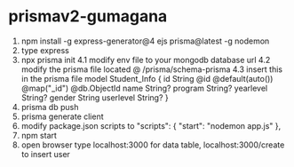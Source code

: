 # prismav2-gumagana

1. npm install -g express-generator@4 ejs prisma@latest -g nodemon
2. type express
3. npx prisma init
4.1 modify env file to your mongodb database url
4.2 modify the prisma file located @ /prisma/schema-prisma
4.3  insert this in the prisma file
    model Student_Info {
          id String @id @default(auto()) @map("_id") @db.ObjectId
          name String?
          program String?
          yearlevel String?
          gender String
          userlevel String?
     }
5. prisma db push
6. prisma generate client
7. modify package.json scripts to 
  "scripts": {
    "start": "nodemon app.js"
  },
8. npm start
9. open browser type localhost:3000 for data table, localhost:3000/create to insert user
